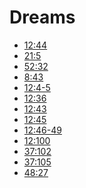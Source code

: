 # Dreams

- [12:44]()
- [21:5]()
- [52:32]()
- [8:43]()
- [12:4-5]()
- [12:36]()
- [12:43]()
- [12:45]()
- [12:46-49]()
- [12:100]()
- [37:102]()
- [37:105]()
- [48:27]()
